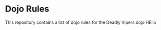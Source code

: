 Dojo Rules
==========

This repository contains a list of dojo rules for the Deadly Vipers dojo
HEllo


